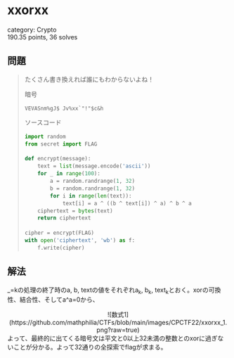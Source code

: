 # xxorxx
category: Crypto  
190.35 points, 36 solves

## 問題
> たくさん書き換えれば誰にもわからないよね！
> 
> 暗号
> ```
> VEVASnm%gJ$ Jv%xx`"!"$c&h
> ```
> ソースコード
> ```py
> import random
> from secret import FLAG
> 
> def encrypt(message):
>     text = list(message.encode('ascii'))
>     for _ in range(100):
>         a = random.randrange(1, 32)
>         b = random.randrange(1, 32)
>         for i in range(len(text)):
>             text[i] = a ^ ((b ^ text[i]) ^ a) ^ b ^ a
>     ciphertext = bytes(text)
>     return ciphertext
> 
> cipher = encrypt(FLAG)
> with open('ciphertext', 'wb') as f:
>     f.write(cipher)
> ```

## 解法
\_=kの処理の終了時のa, b, textの値をそれぞれa<sub>k</sub>, b<sub>k</sub>, text<sub>k</sub>とおく。xorの可換性、結合性、そしてa^a=0から、  
<div align="center">![数式1](https://github.com/mathphilia/CTFs/blob/main/images/CPCTF22/xxorxx_1.png?raw=true)</div>  
よって、最終的に出てくる暗号文は平文と0以上32未満の整数とのxorに過ぎないことが分かる。よって32通りの全探索でflagが求まる。
